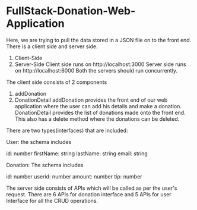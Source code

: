 # FullStack-Donation-Web-Application
Here, we are trying to pull the data stored in a JSON file on to the front end. 
There is a client side and server side.  

1. Client-Side
2. Server-Side 
Client side runs on http://localhost:3000
Server side runs on http://localhost:6000
Both the servers should run concurrently. 

The client side consists of 2 components

1. addDonation
2. DonationDetail 
addDonation provides the front end of our web application where the user can add his details and make a donation. 
DonationDetail provides the list of donations made onto the front end. This also has a delete method where the donations can be deleted.

There are two types(interfaces) that are included:

User: the schema includes 

id: number 
firstName: string 
lastName: string 
email: string

Donation: The schema includes 

id: number 
userid: number 
amount: number 
tip: number

The server side consists of APIs which will be called as per the user's request. 
There are 6 APIs for donation interface and 5 APIs for user Interface for all the CRUD operations.
